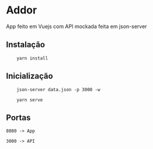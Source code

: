 # Addor
App feito em Vuejs com API mockada feita em json-server

## Instalação
```
    yarn install
```
## Inicialização
```
    json-server data.json -p 3000 -w

    yarn serve
```

## Portas
```
8080 -> App

3000 -> API
```
